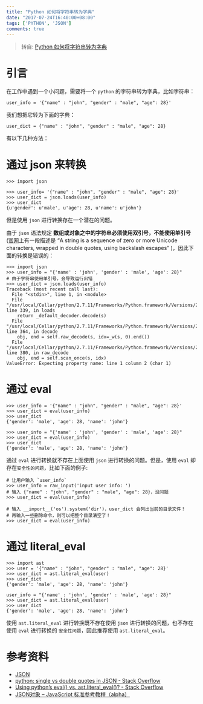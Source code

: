 ```yaml
---
title: "Python 如何将字符串转为字典"
date: "2017-07-24T16:40:00+08:00"
tags: ['PYTHON', 'JSON']
comments: true
---
```



> 转自: [Python 如何将字符串转为字典](http://funhacks.net/2016/04/24/python_%E5%B0%86%E5%AD%97%E7%AC%A6%E4%B8%B2%E8%BD%AC%E4%B8%BA%E5%AD%97%E5%85%B8/)

# 引言

在工作中遇到一个小问题，需要将一个 `python` 的字符串转为字典，比如字符串：

```
user_info = '{"name" : "john", "gender" : "male", "age": 28}'
```

我们想把它转为下面的字典：

```
user_dict = {"name" : "john", "gender" : "male", "age": 28}
```

有以下几种方法：

# 通过 json 来转换

```
>>> import json

>>> user_info= '{"name" : "john", "gender" : "male", "age": 28}'
>>> user_dict = json.loads(user_info)
>>> user_dict
{u'gender': u'male', u'age': 28, u'name': u'john'}
```

但是使用 `json` 进行转换存在一个潜在的问题。

由于 `json` 语法规定 **数组或对象之中的字符串必须使用双引号，不能使用单引号** ([官网](http://json.org/)上有一段描述是 “A string is a sequence of zero or more Unicode characters, wrapped in double quotes, using backslash escapes” )，因此下面的转换是错误的：

```
>>> import json
>>> user_info = "{'name' : 'john', 'gender' : 'male', 'age': 28}"
# 由于字符串使用单引号，会导致运行出错
>>> user_dict = json.loads(user_info)
Traceback (most recent call last):
  File "<stdin>", line 1, in <module>
  File "/usr/local/Cellar/python/2.7.11/Frameworks/Python.framework/Versions/2.7/lib/python2.7/json/__init__.py", line 339, in loads
    return _default_decoder.decode(s)
  File "/usr/local/Cellar/python/2.7.11/Frameworks/Python.framework/Versions/2.7/lib/python2.7/json/decoder.py", line 364, in decode
    obj, end = self.raw_decode(s, idx=_w(s, 0).end())
  File "/usr/local/Cellar/python/2.7.11/Frameworks/Python.framework/Versions/2.7/lib/python2.7/json/decoder.py", line 380, in raw_decode
    obj, end = self.scan_once(s, idx)
ValueError: Expecting property name: line 1 column 2 (char 1)
```

# 通过 eval

```
>>> user_info = '{"name" : "john", "gender" : "male", "age": 28}'
>>> user_dict = eval(user_info)
>>> user_dict
{'gender': 'male', 'age': 28, 'name': 'john'}

>>> user_info = "{'name' : 'john', 'gender' : 'male', 'age': 28}"
>>> user_dict = eval(user_info)
>>> user_dict
{'gender': 'male', 'age': 28, 'name': 'john'}
```

通过 `eval` 进行转换就不存在上面使用 `json` 进行转换的问题。但是，使用 `eval` 却存在`安全性的问题`，比如下面的例子:

```
# 让用户输入 `user_info`
>>> user_info = raw_input('input user info: ')
# 输入 {"name" : "john", "gender" : "male", "age": 28}，没问题
>>> user_dict = eval(user_info)

# 输入 __import__('os').system('dir')，user_dict 会列出当前的目录文件！
# 再输入一些删除命令，则可以把整个目录清空了！
>>> user_dict = eval(user_info)
```

# 通过 literal_eval

```
>>> import ast
>>> user = '{"name" : "john", "gender" : "male", "age": 28}'
>>> user_dict = ast.literal_eval(user)
>>> user_dict
{'gender': 'male', 'age': 28, 'name': 'john'}

user_info = "{'name' : 'john', 'gender' : 'male', 'age': 28}"
>>> user_dict = ast.literal_eval(user)
>>> user_dict
{'gender': 'male', 'age': 28, 'name': 'john'}
```

使用 `ast.literal_eval` 进行转换既不存在使用 `json` 进行转换的问题，也不存在使用 `eval` 进行转换的 `安全性问题`，因此推荐使用 `ast.literal_eval`。

# 参考资料

- [JSON](http://json.org/)
- [python: single vs double quotes in JSON - Stack Overflow](http://stackoverflow.com/questions/4162642/python-single-vs-double-quotes-in-json)
- [Using python’s eval() vs. ast.literal_eval()? - Stack Overflow](http://stackoverflow.com/questions/15197673/using-pythons-eval-vs-ast-literal-eval)
- [JSON对象 – JavaScript 标准参考教程（alpha）](http://javascript.ruanyifeng.com/stdlib/json.html)
